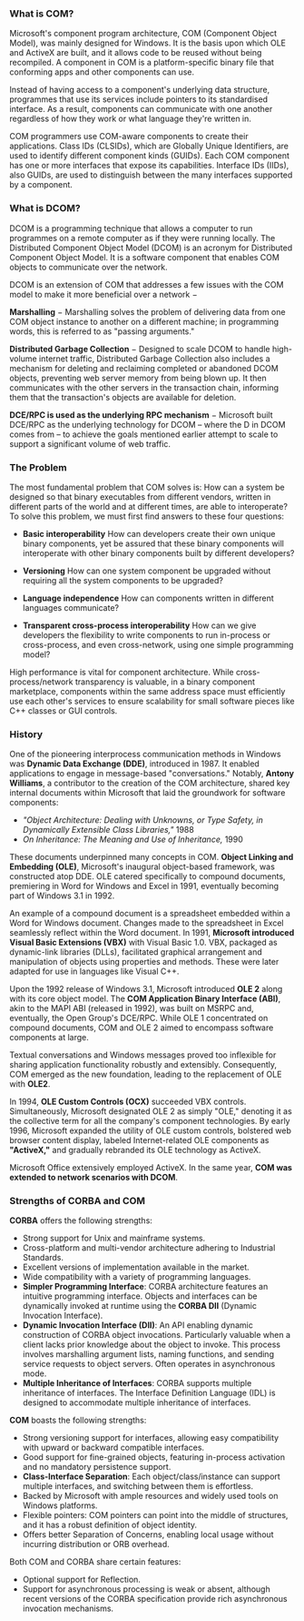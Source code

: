 ### What is COM?
Microsoft's component program architecture, COM (Component Object Model), was mainly designed for Windows. It is the basis upon which OLE and ActiveX are built, and it allows code to be reused without being recompiled. A component in COM is a platform-specific binary file that conforming apps and other components can use.

Instead of having access to a component's underlying data structure, programmes that use its services include pointers to its standardised interface. As a result, components can communicate with one another regardless of how they work or what language they're written in.

COM programmers use COM-aware components to create their applications. Class IDs (CLSIDs), which are Globally Unique Identifiers, are used to identify different component kinds (GUIDs). Each COM component has one or more interfaces that expose its capabilities. Interface IDs (IIDs), also GUIDs, are used to distinguish between the many interfaces supported by a component.

### What is DCOM?
DCOM is a programming technique that allows a computer to run programmes on a remote computer as if they were running locally. The Distributed Component Object Model (DCOM) is an acronym for Distributed Component Object Model. It is a software component that enables COM objects to communicate over the network.

DCOM is an extension of COM that addresses a few issues with the COM model to make it more beneficial over a network −

**Marshalling** − Marshalling solves the problem of delivering data from one COM object instance to another on a different machine; in programming words, this is referred to as "passing arguments."

**Distributed Garbage Collection** − Designed to scale DCOM to handle high-volume internet traffic, Distributed Garbage Collection also includes a mechanism for deleting and reclaiming completed or abandoned DCOM objects, preventing web server memory from being blown up. It then communicates with the other servers in the transaction chain, informing them that the transaction's objects are available for deletion.

**DCE/RPC is used as the underlying RPC mechanism** − Microsoft built DCE/RPC as the underlying technology for DCOM – where the D in DCOM comes from – to achieve the goals mentioned earlier attempt to scale to support a significant volume of web traffic.

### The Problem
The most fundamental problem that COM solves is: How can a system be designed so that binary executables from different vendors, written in different parts of the world and at different times, are able to interoperate? To solve this problem, we must first find answers to these four questions:

- **Basic interoperability** How can developers create their own unique binary components, yet be assured that these binary components will interoperate with other binary components built by different developers?

- **Versioning** How can one system component be upgraded without requiring all the system components to be upgraded?

- **Language independence** How can components written in different languages communicate?

- **Transparent cross-process interoperability** How can we give developers the flexibility to write components to run in-process or cross-process, and even cross-network, using one simple programming model?

High performance is vital for component architecture. While cross-process/network transparency is valuable, in a binary component marketplace, components within the same address space must efficiently use each other's services to ensure scalability for small software pieces like C++ classes or GUI controls.

### History
One of the pioneering interprocess communication methods in Windows was **Dynamic Data Exchange (DDE)**, introduced in 1987. It enabled applications to engage in message-based "conversations." Notably, **Antony Williams**, a contributor to the creation of the COM architecture, shared key internal documents within Microsoft that laid the groundwork for software components:

- *"Object Architecture: Dealing with Unknowns, or Type Safety, in Dynamically Extensible Class Libraries,"* 1988
- *On Inheritance: The Meaning and Use of Inheritance,* 1990

These documents underpinned many concepts in COM. **Object Linking and Embedding (OLE)**, Microsoft's inaugural object-based framework, was constructed atop DDE. OLE catered specifically to compound documents, premiering in Word for Windows and Excel in 1991, eventually becoming part of Windows 3.1 in 1992.

An example of a compound document is a spreadsheet embedded within a Word for Windows document. Changes made to the spreadsheet in Excel seamlessly reflect within the Word document. In 1991, **Microsoft introduced Visual Basic Extensions (VBX)** with Visual Basic 1.0. VBX, packaged as dynamic-link libraries (DLLs), facilitated graphical arrangement and manipulation of objects using properties and methods. These were later adapted for use in languages like Visual C++.

Upon the 1992 release of Windows 3.1, Microsoft introduced **OLE 2** along with its core object model. The **COM Application Binary Interface (ABI)**, akin to the MAPI ABI (released in 1992), was built on MSRPC and, eventually, the Open Group's DCE/RPC. While OLE 1 concentrated on compound documents, COM and OLE 2 aimed to encompass software components at large.

Textual conversations and Windows messages proved too inflexible for sharing application functionality robustly and extensibly. Consequently, COM emerged as the new foundation, leading to the replacement of OLE with **OLE2**.

In 1994, **OLE Custom Controls (OCX)** succeeded VBX controls. Simultaneously, Microsoft designated OLE 2 as simply "OLE," denoting it as the collective term for all the company's component technologies. By early 1996, Microsoft expanded the utility of OLE custom controls, bolstered web browser content display, labeled Internet-related OLE components as **"ActiveX,"** and gradually rebranded its OLE technology as ActiveX.

Microsoft Office extensively employed ActiveX. In the same year, **COM was extended to network scenarios with DCOM**.

### Strengths of CORBA and COM

**CORBA** offers the following strengths:

- Strong support for Unix and mainframe systems.
- Cross-platform and multi-vendor architecture adhering to Industrial Standards.
- Excellent versions of implementation available in the market.
- Wide compatibility with a variety of programming languages.
- **Simpler Programming Interface**: CORBA architecture features an intuitive programming interface. Objects and interfaces can be dynamically invoked at runtime using the **CORBA DII** (Dynamic Invocation Interface).
- **Dynamic Invocation Interface (DII)**: An API enabling dynamic construction of CORBA object invocations. Particularly valuable when a client lacks prior knowledge about the object to invoke. This process involves marshalling argument lists, naming functions, and sending service requests to object servers. Often operates in asynchronous mode.
- **Multiple Inheritance of Interfaces**: CORBA supports multiple inheritance of interfaces. The Interface Definition Language (IDL) is designed to accommodate multiple inheritance of interfaces.

**COM** boasts the following strengths:

- Strong versioning support for interfaces, allowing easy compatibility with upward or backward compatible interfaces.
- Good support for fine-grained objects, featuring in-process activation and no mandatory persistence support.
- **Class-Interface Separation**: Each object/class/instance can support multiple interfaces, and switching between them is effortless.
- Backed by Microsoft with ample resources and widely used tools on Windows platforms.
- Flexible pointers: COM pointers can point into the middle of structures, and it has a robust definition of object identity.
- Offers better Separation of Concerns, enabling local usage without incurring distribution or ORB overhead.

Both COM and CORBA share certain features:

- Optional support for Reflection.
- Support for asynchronous processing is weak or absent, although recent versions of the CORBA specification provide rich asynchronous invocation mechanisms.

